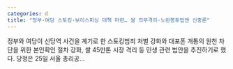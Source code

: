 ```yaml
---
categories: d
title: "정부·여당 스토킹·보이스피싱 대책 마련… 쌀 의무격리·노란봉투법엔 신중론"
---
```

정부와 여당이 신당역 사건을 계기로 한 스토킹범죄 처벌 강화와 대포폰 개통의 원천 차단을 위한 본인확인 절차 강화, 쌀 45만톤 시장 격리 등 민생 관련 법안을 추진하기로 했다. 당정은 25일 서울 총리공...